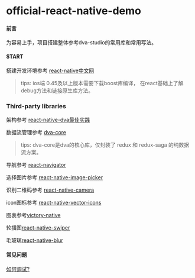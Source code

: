 # official-react-native-demo


#### 前言
为容易上手，项目搭建整体参考dva-studio的常用库和常用写法。

#### START

搭建开发环境参考 [react-native中文网](https://reactnative.cn/docs/0.49/getting-started.html)

> tips: ios端 0.45及以上版本需要下载boost库编译，
> 在react基础上了解debug方法和链接原生库方法。


### Third-party libraries
架构参考 [react-native-dva最佳实践](https://github.com/nihgwu/react-native-dva-starter)

数据流管理参考 [dva-core](https://github.com/sorrycc/blog/issues/48)
> tips: dva-core是dva的核心库，仅封装了 redux 和 redux-saga 的纯数据流方案。

导航参考 [react-navigator](https://reactnavigation.org/)

选择图片参考 [react-native-image-picker](https://github.com/react-community/react-native-image-picker)

识别二维码参考 [react-native-camera](https://github.com/lwansbrough/react-native-camera)

 icon图标参考 [react-native-vector-icons](https://github.com/oblador/react-native-vector-icons)

 图表参考[victory-native](https://formidable.com/open-source/victory/docs/native/)


轮播图[react-native-swiper](https://github.com/leecade/react-native-swiper)

毛玻璃[react-native-blur](https://github.com/react-native-fellowship/react-native-blur)

#### 常见问题


[如何调试?](https://github.com/crazycodeboy/RNStudyNotes/blob/master/React%20Native%E8%B0%83%E8%AF%95%E6%8A%80%E5%B7%A7%E4%B8%8E%E5%BF%83%E5%BE%97/React%20Native%E8%B0%83%E8%AF%95%E6%8A%80%E5%B7%A7%E4%B8%8E%E5%BF%83%E5%BE%97.md)
